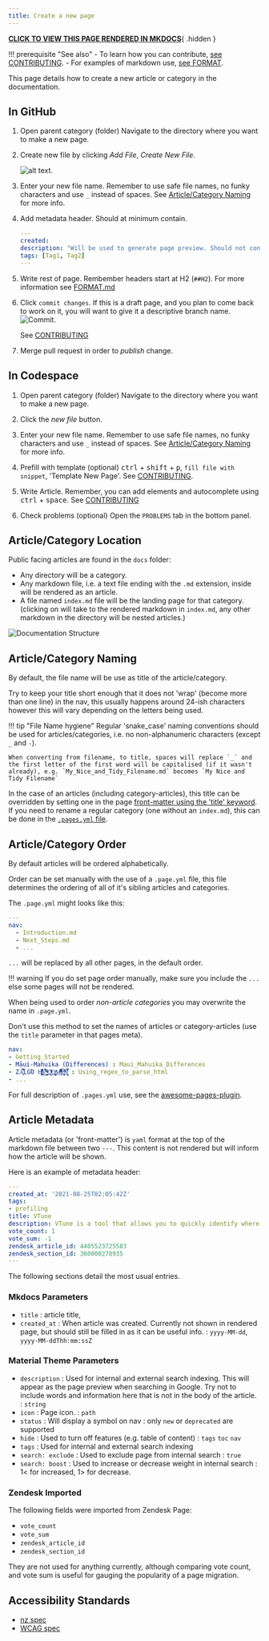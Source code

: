```yaml
---
title: Create a new page
---
```


**[CLICK TO VIEW THIS PAGE RENDERED IN MKDOCS](https://nesi.github.io/support-docs/NEWPAGE/)**{ .hidden }

!!! prerequisite "See also"
    - To learn how you can contribute, [see CONTRIBUTING](CONTRIBUTING.md).
    - For examples of markdown use, [see FORMAT](FORMAT.md).

This page details how to create a new article or category in the documentation.

## In GitHub

1. Open parent category (folder)
    Navigate to the directory where you want to make a new page.

2. Create new file by clicking _Add File_, _Create New File_.

    ![alt text](assets/images/addfile_github.png).

3. Enter your new file name.
    Remember to use safe file names, no funky characters and use `_` instead of spaces.
    See [Article/Category Naming](#articlecategory-naming) for more info.

4. Add metadata header.
    Should at minimum contain.

    ```yml
    ---
    created: 
    description: "Will be used to generate page preview. Should not contain keywords not in the body of article."
    tags: [Tag1, Tag2]
    ---
    ```

5. Write rest of page.
    Rembember headers start at H2 (`##H2`). For more information see [FORMAT.md](FORMAT.md#headers)

6. Click `commit changes`.
    If this is a draft page, and you plan to come back to work on it, you will want to give it a descriptive branch name.
    ![Commit](assets/images/example_pr_github.png).

    See [CONTRIBUTING](CONTRIBUTING.md#making-a-merge-request)

7. Merge pull request in order to _publish_ change.

## In Codespace

1. Open parent category (folder)
    Navigate to the directory where you want to make a new page.

2. Click the _new file_ button.

3. Enter your new file name.
    Remember to use safe file names, no funky characters and use `_` instead of spaces.
    See [Article/Category Naming](#articlecategory-naming) for more info.

4. Prefill with template (optional)
    <kbd>ctrl</kbd> + <kbd>shift</kbd> + <kbd>p</kbd>, `fill file with snippet`, 'Template New Page'.
    See [CONTRIBUTING](CONTRIBUTING.md#command-palette).

5. Write Article.
    Remember, you can add elements and autocomplete using <kbd>ctrl</kbd> + <kbd>space</kbd>.
    See [CONTRIBUTING](CONTRIBUTING.md#snippets)

6. Check problems (optional)
    Open the `PROBLEMS` tab in the bottom panel.

## Article/Category Location

Public facing articles are found in the `docs` folder:

- Any directory will be a category.
- Any markdown file, i.e. a text file ending with the `.md` extension, inside will be rendered as an article.
- A file named `index.md` file will be the landing page for that category.
(clicking on will take to the rendered markdown in `index.md`, any other markdown in the directory will be nested articles.)

![Documentation Structure](assets/images/doc_struct.png)

## Article/Category Naming

By default, the file name will be use as title of the article/category.

Try to keep your title short enough that it does not 'wrap' (become more than one line) in the nav,
this usually happens around 24-ish characters however this will vary depending on the letters being used.

!!! tip "File Name hygiene"
    Regular 'snake_case' naming conventions should be used for articles/categories, i.e. no non-alphanumeric characters (except `_` and `-`).

    When converting from filename, to title, spaces will replace `_` and the first letter of the first word will be capitalised (if it wasn't already), e.g. `My_Nice_and_Tidy_Filename.md` becomes `My Nice and Tidy Filename`

In the case of an articles (including category-articles), this title can be overridden by setting one in the page [front-matter using the 'title' keyword](#article-metadata).
If you need to rename a regular category (one without an `index.md`), this can be done in the [`.pages.yml` file](#articlecategory-order).

## Article/Category Order

By default articles will be ordered alphabetically.

Order can be set manually with the use of a `.page.yml` file, this file determines the ordering of all of it's sibling articles and categories.

The `.page.yml` might looks like this:

```yml
---
nav: 
  - Introduction.md
  - Next_Steps.md
  - ... 
```

`...` will be replaced by all other pages, in the default order.

!!! warning
    If you do set page order manually, make sure you include the `...` else some pages will not be rendered.

When being used to order _non-article categories_ you may overwrite the name in `.page.yml`.

Don't use this method to set the names of articles or category-articles (use the `title` parameter in that pages meta).

```yml
nav:
- Getting_Started
- Māui-Mahuika (Differences) : Maui_Mahuika_Differences
- ZA̡͊͠͝LGΌ H̸̡̪̯ͨ͊̽̅̾̎Ȩ̬̩̾͛ͪ̈́̀́͘ ̶̧̨̱̹̭̯ͧ̾ͬC̷̙̲̝͖ͭ̏ͥͮ͟Oͮ͏̮̪̝͍M̲̖͊̒ͪͩͬ̚̚͜Ȇ̴̟̟͙̞ͩ͌͝S̨̥̫͎̭ͯ̿̔̀ͅ : Using_regex_to_parse_html
- ...

```

For full description of `.pages.yml` use, see the [awesome-pages-plugin](https://github.com/lukasgeiter/mkdocs-awesome-pages-plugin).

## Article Metadata

Article metadata (or 'front-matter') is `yaml` format at the top of the markdown file between two `---`.
This content is not rendered but will inform how the article will be shown.

Here is an example of metadata header:

```yml
---
created_at: '2021-08-25T02:05:42Z'
tags:
- profiling
title: VTune
description: VTune is a tool that allows you to quickly identify where most of the execution time of a program is spent.
vote_count: 1
vote_sum: -1
zendesk_article_id: 4405523725583
zendesk_section_id: 360000278935
---
```

The following sections detail the most usual entries.

### Mkdocs Parameters

- `title`  : article title, 
- `created_at` : When article was created. Currently not shown in rendered page, but should still be filled in as it can be useful info. : `yyyy-MM-dd`, `yyyy-MM-ddThh:mm:ssZ`


### Material Theme Parameters

- `description` : Used for internal and external search indexing. This will appear as the page preview when searching in Google. Try not to include words and information here that is not in the body of the article. : `string`
- `icon`        : Page icon.                                                    : `path`
- `status`      : Will display a symbol on nav                                  : only `new` or `deprecated` are supported
- `hide`        : Used to turn off features (e.g. table of content)             : `tags` `toc` `nav`
- `tags`        : Used for internal and external search indexing               
- `search: exclude` : Used to exclude page from internal search                 : `true`
- `search: boost` : Used to increase or decrease weight in internal search      : 1< for increased,  1> for decrease. 

### Zendesk Imported

The following fields were imported from Zendesk Page:

- `vote_count`
- `vote_sum`
- `zendesk_article_id`
- `zendesk_section_id`

They are not used for anything currently, although comparing vote count, and vote sum is useful for gauging the popularity of a page migration.

## Accessibility Standards

- [nz spec](https://www.digital.govt.nz/standards-and-guidance/nz-government-web-standards/web-accessibility-standard-1-1/)
- [WCAG spec](https://www.w3.org/TR/WCAG21/)
